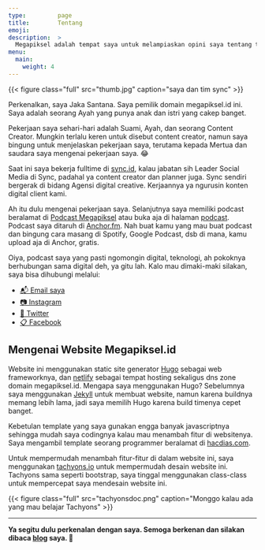 ```yaml
---
type:         page
title:        Tentang
emoji:        
description:  >
  Megapiksel adalah tempat saya untuk melampiaskan opini saya tentang teknologi ke dunia maya.
menu:
  main:
    weight: 4
---
```


{{< figure
  class="full"
  src="thumb.jpg"
  caption="saya dan tim sync" >}}

Perkenalkan, saya Jaka Santana. Saya pemilik domain megapiksel.id ini. Saya adalah seorang Ayah yang punya anak dan istri yang cakep banget. 

Pekerjaan saya sehari-hari adalah Suami, Ayah, dan seorang Content Creator. Mungkin terlalu keren untuk disebut content creator, namun saya bingung untuk menjelaskan pekerjaan saya, terutama kepada Mertua dan saudara saya mengenai pekerjaan saya. 😂

Saat ini saya bekerja fulltime di [sync.id][1], kalau jabatan sih Leader Social Media di Sync, padahal ya content creator dan planner juga. Sync sendiri bergerak di bidang Agensi digital creative. Kerjaannya ya ngurusin konten digital client kami. 

Ah itu dulu mengenai pekerjaan saya. Selanjutnya saya memiliki podcast beralamat di [Podcast Megapiksel][2] atau buka aja di halaman [podcast][3]. Podcast saya ditaruh di [Anchor.fm][4]. Nah buat kamu yang mau buat podcast dan bingung cara masang di Spotify, Google Podcast, dsb di mana, kamu upload aja di Anchor, gratis. 

Oiya, podcast saya yang pasti ngomongin digital, teknologi, ah pokoknya berhubungan sama digital deh, ya gitu lah. Kalo mau dimaki-maki silakan, saya bisa dihubungi melalui:

- [📬 Email saya][5]
- [📷 Instagram][6]
- [🧤 Twitter][7]
- [📋 Facebook][8]

## Mengenai Website Megapiksel.id

Website ini menggunakan static site generator [Hugo][10] sebagai web frameworknya, dan [netlify][11] sebagai tempat hosting sekaligus dns zone domain megapiksel.id. Mengapa saya menggunakan Hugo? Sebelumnya saya menggunakan [Jekyll][12] untuk membuat website, namun karena buildnya memang lebih lama, jadi saya memilih Hugo karena build timenya cepet banget. 

Kebetulan template yang saya gunakan engga banyak javascriptnya sehingga mudah saya codingnya kalau mau menambah fitur di websitenya. Saya mengambil template seorang programmer beralamat di [hacdias.com][13].

Untuk mempermudah menambah fitur-fitur di dalam website ini, saya menggunakan [tachyons.io][14] untuk mempermudah desain website ini. Tachyons sama seperti bootstrap, saya tinggal menggunakan class-class untuk mempercepat saya mendesain website ini. 

{{< figure
  class="full"
  src="tachyonsdoc.png" 
  caption="Monggo kalau ada yang mau belajar Tachyons" >}}

---

**Ya segitu dulu perkenalan dengan saya. Semoga berkenan dan silakan dibaca [blog][9] saya. 🙏**

[1]: https://sync.id/
[2]: https://anchor.fm/mgpksl/
[3]: /podcast/
[4]: https://anchor.fm/
[5]: mailto:jaka@lima.megapiksel.id/
[6]: https://twitter.com/mgpksl/
[7]: https://www.instagram.com/mgpksl
[8]: https://facebook.com/mgpksl/
[9]: /blog/
[10]: https://gohugo.io/
[11]: https://www.netlify.com/
[12]: https://jekyllrb.com/
[13]: https://hacdias.com/
[14]: http://tachyons.io/